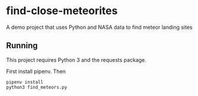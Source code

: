# find-close-meteorites
A demo project that uses Python and NASA data to find meteor landing sites

## Running

This project requires Python 3 and the requests package.

First install pipenv. Then
```
pipenv install
python3 find_meteors.py
```
